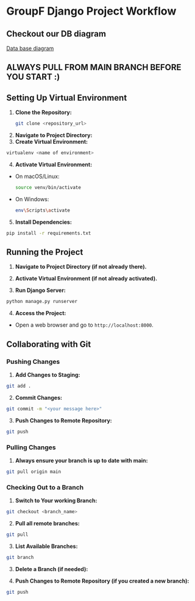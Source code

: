 # GroupF Django Project Workflow

## Checkout our DB diagram

<a target="blank" href="https://dbdiagram.io/e/63cff1d9296d97641d7bc968/65d6fcef783e8c6ca5264f13">Data base diagram</a>

## ALWAYS PULL FROM MAIN BRANCH BEFORE YOU START :)

## Setting Up Virtual Environment

1. **Clone the Repository:**
   ```bash
   git clone <repository_url>
   ```
2. **Navigate to Project Directory:**
3. **Create Virtual Environment:**

```bash
virtualenv <name of environment>
```

4. **Activate Virtual Environment:**

- On macOS/Linux:
  ```bash
  source venv/bin/activate
  ```
- On Windows:
  ```bash
  env\Scripts\activate
  ```

5. **Install Dependencies:**

```bash
pip install -r requirements.txt
```

## Running the Project

1. **Navigate to Project Directory (if not already there).**

2. **Activate Virtual Environment (if not already activated).**

3. **Run Django Server:**

```bash
python manage.py runserver
```

4. **Access the Project:**

- Open a web browser and go to `http://localhost:8000`.

## Collaborating with Git

### Pushing Changes

1. **Add Changes to Staging:**

```bash
git add .
```

2. **Commit Changes:**

```bash
git commit -m "<your message here>"
```

3. **Push Changes to Remote Repository:**

```bash
git push
```

### Pulling Changes

1. **Always ensure your branch is up to date with main:**

```bash
git pull origin main
```

### Checking Out to a Branch

1. **Switch to Your working Branch:**

```bash
git checkout <branch_name>
```

2. **Pull all remote branches:**

```bash
git pull
```

3. **List Available Branches:**

```bash
git branch
```

3. **Delete a Branch (if needed):**

4. **Push Changes to Remote Repository (if you created a new branch):**

```bash
git push
```
